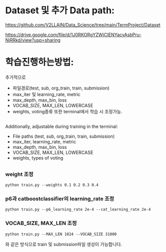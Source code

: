 # Dataset 및 추가 Data path:
https://github.com/V2LLAIN/Data_Science/tree/main/TermProject/Dataset

https://drive.google.com/file/d/1J0RKORgYZWjCIENYacyAsbPru-NjRRkd/view?usp=sharing
#
# 학습진행하는방법:
추가적으로 
- 파일경로(test, sub, org_train, train, submission)
- max_iter 및 learning_rate, metric
- max_depth, max_bin, loss
- VOCAB_SIZE, MAX_LEN, LOWERCASE
- weights, voting종류
또한 terminal에서 학습 시 조정가능.
##
Additionally, adjustable during training in the terminal:
- File paths (test, sub, org_train, train, submission)
- max_iter, learning_rate, metric
- max_depth, max_bin, loss
- VOCAB_SIZE, MAX_LEN, LOWERCASE
- weights, types of voting
##

### weight 조정
    python train.py --weights 0.1 0.2 0.3 0.4

### p6과 catboostclassifier의 learning_rate 조정
    python train.py --p6_learning_rate 2e-4 --cat_learning_rate 2e-4

### VOCAB_SIZE, MAX_LEN 조정
    python train.py --MAX_LEN 1024 --VOCAB_SIZE 31000

와 같은 방식으로 train 및 submission파일 생성이 가능합니다.
